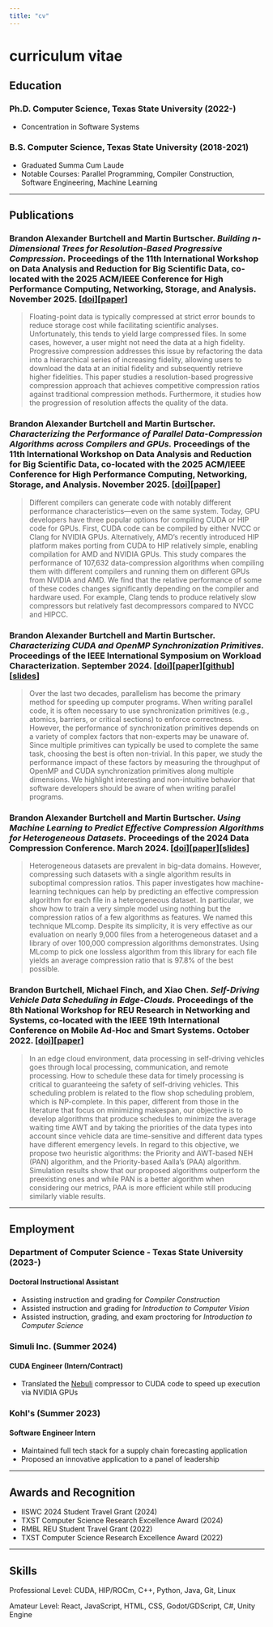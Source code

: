 ```yaml
---
title: "cv"
---
```


# curriculum vitae

## Education

### Ph.D. Computer Science, Texas State University (2022-)

- Concentration in Software Systems

### B.S. Computer Science, Texas State University (2018-2021)

- Graduated Summa Cum Laude
- Notable Courses: Parallel Programming, Compiler Construction, Software Engineering, Machine Learning

***

## Publications


### Brandon Alexander Burtchell and Martin Burtscher. *Building n-Dimensional Trees for Resolution-Based Progressive Compression.* Proceedings of the 11th International Workshop on Data Analysis and Reduction for Big Scientific Data, co-located with the 2025 ACM/IEEE Conference for High Performance Computing, Networking, Storage, and Analysis. November 2025. [[doi](https://doi.org/10.1145/3731599.3767373)][[paper](./pdf/DRBSD24-2.pdf)]

> Floating-point data is typically compressed at strict error bounds to reduce storage cost while facilitating scientific analyses. Unfortunately, this tends to yield large compressed files. In some cases, however, a user might not need the data at a high fidelity. Progressive compression addresses this issue by refactoring the data into a hierarchical series of increasing fidelity, allowing users to download the data at an initial fidelity and subsequently retrieve higher fidelities. This paper studies a resolution-based progressive compression approach that achieves competitive compression ratios against traditional compression methods. Furthermore, it studies how the progression of resolution affects the quality of the data.

### Brandon Alexander Burtchell and Martin Burtscher. *Characterizing the Performance of Parallel Data-Compression Algorithms across Compilers and GPUs.* Proceedings of the 11th International Workshop on Data Analysis and Reduction for Big Scientific Data, co-located with the 2025 ACM/IEEE Conference for High Performance Computing, Networking, Storage, and Analysis. November 2025. [[doi](https://doi.org/10.1145/3731599.3767369)][[paper](./pdf/DRBSD24-1.pdf)]

> Different compilers can generate code with notably different performance characteristics—even on the same system. Today, GPU developers have three popular options for compiling CUDA or HIP code for GPUs. First, CUDA code can be compiled by either NVCC or Clang for NVIDIA GPUs. Alternatively, AMD’s recently introduced HIP platform makes porting from CUDA to HIP relatively simple, enabling compilation for AMD and NVIDIA GPUs. This study compares the performance of 107,632 data-compression algorithms when compiling them with different compilers and running them on different GPUs from NVIDIA and AMD. We find that the relative performance of some of these codes changes significantly depending on the compiler and hardware used. For example, Clang tends to produce relatively slow compressors but relatively fast decompressors compared to NVCC and HIPCC.

### Brandon Alexander Burtchell and Martin Burtscher. *Characterizing CUDA and OpenMP Synchronization Primitives.* Proceedings of the IEEE International Symposium on Workload Characterization. September 2024. [[doi](https://doi.org/10.1109/IISWC63097.2024.00034)][[paper](./pdf/IISWC24.pdf)][[github](https://github.com/burtscher/SyncPerformance)][[slides](./pdf/IISWC24-slides.pptx)]

>Over the last two decades, parallelism has become the primary method for speeding up computer programs. When writing parallel code, it is often necessary to use synchronization primitives (e.g., atomics, barriers, or critical sections) to enforce correctness. However, the performance of synchronization primitives depends on a variety of complex factors that non-experts may be unaware of. Since multiple primitives can typically be used to complete the same task, choosing the best is often non-trivial. In this paper, we study the performance impact of these factors by measuring the throughput of OpenMP and CUDA synchronization primitives along multiple dimensions. We highlight interesting and non-intuitive behavior that software developers should be aware of when writing parallel programs.

### Brandon Alexander Burtchell and Martin Burtscher. *Using Machine Learning to Predict Effective Compression Algorithms for Heterogeneous Datasets.* Proceedings of the 2024 Data Compression Conference. March 2024. [[doi](https://doi.org/10.1109/DCC58796.2024.00026)][[paper](./pdf/DCC24.pdf)][[slides](./pdf/DCC24-slides.pdf)]

>Heterogeneous datasets are prevalent in big-data domains. However, compressing such datasets with a single algorithm results in suboptimal compression ratios. This paper investigates how machine-learning techniques can help by predicting an effective compression algorithm for each file in a heterogeneous dataset. In particular, we show how to train a very simple model using nothing but the compression ratios of a few algorithms as features. We named this technique MLcomp. Despite its simplicity, it is very effective as our evaluation on nearly 9,000 files from a heterogeneous dataset and a library of over 100,000 compression algorithms demonstrates. Using MLcomp to pick one lossless algorithm from this library for each file yields an average compression ratio that is 97.8% of the best possible. 

### Brandon Burtchell, Michael Finch, and Xiao Chen. *Self-Driving Vehicle Data Scheduling in Edge-Clouds.* Proceedings of the 8th National Workshop for REU Research in Networking and Systems, co-located with the IEEE 19th International Conference on Mobile Ad-Hoc and Smart Systems. October 2022. [[doi](https://doi.org/10.1109/MASS56207.2022.00099)][[paper](./pdf/MASS22.pdf)]

>In an edge cloud environment, data processing in self-driving vehicles goes through local processing, communication, and remote processing. How to schedule these data for timely processing is critical to guaranteeing the safety of self-driving vehicles. This scheduling problem is related to the flow shop scheduling problem, which is NP-complete. In this paper, different from those in the literature that focus on minimizing makespan, our objective is to develop algorithms that produce schedules to minimize the average waiting time AWT and by taking the priorities of the data types into account since vehicle data are time-sensitive and different data types have different emergency levels. In regard to this objective, we propose two heuristic algorithms: the Priority and AWT-based NEH (PAN) algorithm, and the Priority-based Aalla’s (PAA) algorithm. Simulation results show that our proposed algorithms outperform the preexisting ones and while PAN is a better algorithm when considering our metrics, PAA is more efficient while still producing similarly viable results.

***

## Employment

### Department of Computer Science - Texas State University (2023-)

#### Doctoral Instructional Assistant

- Assisting instruction and grading for *Compiler Construction*
- Assisted instruction and grading for *Introduction to Computer Vision*
- Assisted instruction, grading, and exam proctoring for *Introduction to Computer Science*

### Simuli Inc. (Summer 2024)

#### CUDA Engineer (Intern/Contract)

- Translated the [Nebuli](https://www.simuli.ai/Nebuli-FAQs/) compressor to CUDA code to speed up execution via NVIDIA GPUs

### Kohl's (Summer 2023)

#### Software Engineer Intern

- Maintained full tech stack for a supply chain forecasting application
- Proposed an innovative application to a panel of leadership

***

## Awards and Recognition

- IISWC 2024 Student Travel Grant (2024)
- TXST Computer Science Research Excellence Award (2024)
- RMBL REU Student Travel Grant (2022)
- TXST Computer Science Research Excellence Award (2022)

***

## Skills

Professional Level: CUDA, HIP/ROCm, C++, Python, Java, Git, Linux

Amateur Level: React, JavaScript, HTML, CSS, Godot/GDScript, C#, Unity Engine

